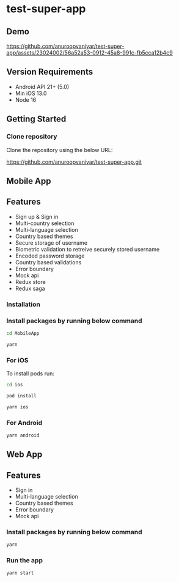 # test-super-app

## Demo

https://github.com/anuroopvaniyar/test-super-app/assets/23024002/56a52a53-0912-45a8-991c-fb5cca12b4c9

## Version Requirements

- Android API 21+ (5.0)
- Min iOS 13.0
- Node 16

## Getting Started

### Clone repository 

Clone the repository using the below URL:

https://github.com/anuroopvaniyar/test-super-app.git

## Mobile App

## Features

- Sign up & Sign in
- Multi-country selection
- Multi-language selection
- Country based themes
- Secure storage of username
- Biometric validation to retreive securely stored username
- Encoded password storage
- Country based validations
- Error boundary
- Mock api
- Redux store
- Redux saga

### Installation

### Install packages by running below command

```bash
cd MobileApp 
```

```bash
yarn 
```

### For iOS

To install pods run:

```bash
cd ios 
```

```bash
pod install
```

```bash
yarn ios
```

### For Android

```bash
yarn android
```

## Web App

## Features

- Sign in
- Multi-language selection
- Country based themes
- Error boundary
- Mock api

### Install packages by running below command

```bash
yarn 
```

### Run the app

```bash
yarn start
```
